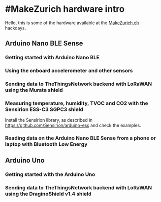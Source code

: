 # #MakeZurich hardware intro
Hello, this is some of the hardware available at the [MakeZurich.ch](http://makezurich.ch/) hackdays.

## Arduino Nano BLE Sense

### Getting started with Arduino Nano BLE

### Using the onboard accelerometer and other sensors

### Sending data to TheThingsNetwork backend with LoRaWAN using the Murata shield

### Measuring temperature, humidity, TVOC and CO2 with the Sensirion ESS-C3 SGPC3 shield

Install the Sensirion library, as described in https://github.com/Sensirion/arduino-ess and check the examples.

### Reading data on the Arduino Nano BLE Sense from a phone or laptop with Bluetooth Low Energy

## Arduino Uno

### Getting started with the Arduino Uno

### Sending data to TheThingsNetwork backend with LoRaWAN using the DraginoShield v1.4 shield
